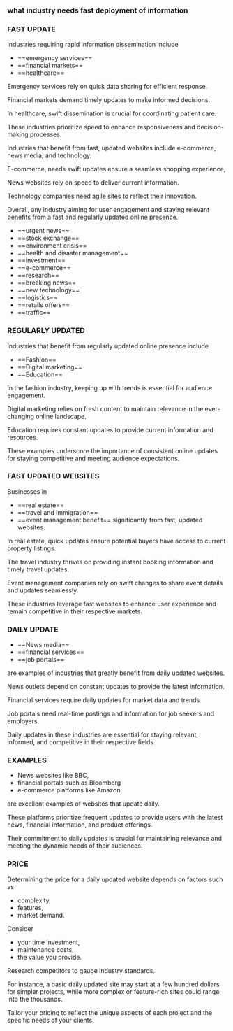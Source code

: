 ### what industry needs fast deployment of information 

### FAST UPDATE

Industries requiring rapid information dissemination include 

+ ==emergency services== 
+ ==financial markets==
+ ==healthcare==

Emergency services rely on quick data sharing for efficient response. 

Financial markets demand timely updates to make informed decisions. 

In healthcare, swift dissemination is crucial for coordinating patient care. 

These industries prioritize speed to enhance responsiveness and decision-making processes.

Industries that benefit from fast, updated websites include e-commerce, news media, and technology. 

E-commerce, needs swift updates ensure a seamless shopping experience, 

News websites rely on speed to deliver current information.

Technology companies need agile sites to reflect their innovation. 
 
Overall, any industry aiming for user engagement and staying relevant benefits from a fast and regularly updated online presence.


+ ==urgent news==
+ ==stock exchange==
+ ==environment crisis==
+ ==health and disaster management== 
+ ==investment==
+ ==e-commerce==
+ ==research==
+ ==breaking news==
+ ==new technology==
+ ==logistics==
+ ==retails offers==
+ ==traffic==

### REGULARLY UPDATED

Industries that benefit from regularly updated online presence include 

+ ==Fashion== 
+ ==Digital marketing==
+ ==Education==

In the fashion industry, keeping up with trends is essential for audience engagement. 

Digital marketing relies on fresh content to maintain relevance in the ever-changing online landscape. 

Education requires constant updates to provide current information and resources. 

These examples underscore the importance of consistent online updates for staying competitive and meeting audience expectations.

### FAST UPDATED WEBSITES

Businesses in 

+ ==real estate==
+ ==travel and immigration==
+ ==event management benefit== significantly from fast, updated websites. 

 In real estate, quick updates ensure potential buyers have access to current property listings. 
 
The travel industry thrives on providing instant booking information and timely travel updates. 

Event management companies rely on swift changes to share event details and updates seamlessly. 

These industries leverage fast websites to enhance user experience and remain competitive in their respective markets.

### DAILY UPDATE

+ ==News media==
+ ==financial services==
+  ==job portals==

are examples of industries that greatly benefit from daily updated websites. 

News outlets depend on constant updates to provide the latest information. 

Financial services require daily updates for market data and trends. 

Job portals need real-time postings and information for job seekers and employers. 

Daily updates in these industries are essential for staying relevant, informed, and competitive in their respective fields.

### EXAMPLES

+ News websites like BBC,
+ financial portals such as Bloomberg
+ e-commerce platforms like Amazon 

are excellent examples of websites that update daily. 

These platforms prioritize frequent updates to provide users with the latest news, financial information, and product offerings. 

Their commitment to daily updates is crucial for maintaining relevance and meeting the dynamic needs of their audiences.

### PRICE

Determining the price for a daily updated website depends on factors such as 

+ complexity, 
+ features, 
+ market demand. 

Consider 

+ your time investment, 
+ maintenance costs,
+ the value you provide. 

Research competitors to gauge industry standards. 

For instance, a basic daily updated site may start at a few hundred dollars for simpler projects, while more complex or feature-rich sites could range into the thousands. 

Tailor your pricing to reflect the unique aspects of each project and the specific needs of your clients.

